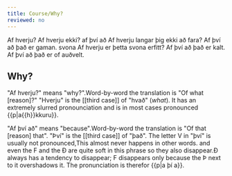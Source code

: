```yaml
---
title: Course/Why?
reviewed: no
---
```

<vocabulary>
Af hverju?
Af hverju ekki?
af því að
Af hverju langar þig ekki að fara?
Af því að það er gaman.
svona
Af hverju er þetta svona erfitt?
Af því að það er kalt.
Af því að það er of auðvelt.
</vocabulary>

## Why?
"Af hverju?" means "why?".<note>Word-by-word the translation is "Of what [reason]?" "Hverju" is the [[third case]] of "hvað" (*what*).</note> It has an extremely slurred pronounciation and is in most cases pronounced {{p|a{{h}}kkuru}}.

"Af því að" means "because".<note>Word-by-word the translation is "Of that [reason] that". "Því" is the [[third case]] of "það".</note> The letter V in "því" is usually not pronounced,<note>This almost never happens in other words.</note> and even the F and the Ð are quite soft in this phrase so they also disappear.<note>Ð always has a tendency to disappear; F disappears only because the Þ next to it overshadows it.</note> The pronunciation is therefor {{p|a þí a}}.























